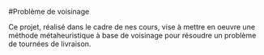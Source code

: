 #Problème de voisinage

Ce projet, réalisé dans le cadre de nes cours, vise à mettre en oeuvre une méthode métaheuristique à base de voisinage pour résoudre un problème de tournées de livraison.
